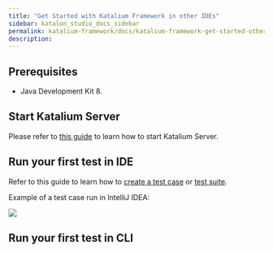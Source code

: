 ```yaml
---
title: "Get Started with Katalium Framework in other IDEs" 
sidebar: katalon_studio_docs_sidebar
permalink: katalium-framework/docs/katalium-framework-get-started-other-ides.html 
description:
---
```


## Prerequisites

* Java Development Kit 8.

## Start Katalium Server

Please refer to [this guide](https://docs.katalon.com/katalium-server/docs/katalium-user-guide.html) to learn how to start Katalium Server.

## Run your first test in IDE

Refer to this guide to learn how to [create a test case](katalium-framework/docs/katalium-framework-create-test-case.html) or [test suite](katalium-framework/docs/katalium-framework-create-test-suite.html).

Example of a test case run in IntelliJ IDEA:

![](../../images/katalium-framework/docs/katalium-framework-get-started-other-ides/run-test-ide.png)

## Run your first test in CLI

